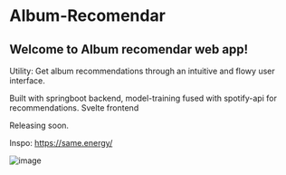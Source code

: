 # Album-Recomendar

## Welcome to Album recomendar web app! 

Utility: Get album recommendations through an intuitive and flowy user interface. 

Built with springboot backend, model-training fused with spotify-api for recommendations. Svelte frontend

Releasing soon.

Inspo: https://same.energy/

![image](https://github.com/Chammar37/Album-Recommender/assets/24849675/34273108-61f7-47b6-bf60-d4dce0e1cc6d)
